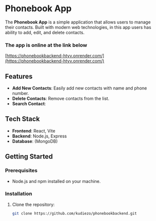 # Phonebook App

The **Phonebook App** is a simple application that allows users to manage their contacts. Built with modern web technologies, in this app users has ability to add, edit, and delete contacts.

### The app is online at the link below
[https://phonebookbackend-htyv.onrender.com/](https://phonebookbackend-htyv.onrender.com/)

## Features

- **Add New Contacts**: Easily add new contacts with name and phone number.
- **Delete Contacts**: Remove contacts from the list.
- **Search Contact**:

## Tech Stack

- **Frontend**: React, Vite
- **Backend**: Node.js, Express
- **Database**: (MongoDB)

## Getting Started

### Prerequisites

- Node.js and npm installed on your machine.

### Installation

1. Clone the repository:
   ```bash
   git clone https://github.com/kudiezo/phonebookbackend.git
